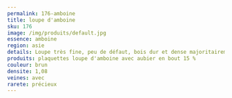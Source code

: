 ```yaml
---
permalink: 176-amboine
title: loupe d'amboine
sku: 176
image: /img/produits/default.jpg
essence: amboine
region: asie
details: Loupe très fine, peu de défaut, bois dur et dense majoritairement.
produits: plaquettes loupe d'amboine avec aubier en bout 15 %
couleur: brun
densite: 1,08
veines: avec
rarete: précieux
---
```

